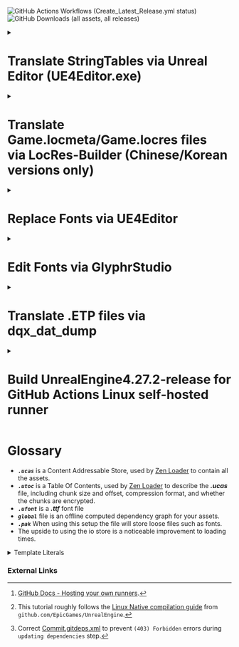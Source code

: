 ![GitHub Actions Workflows (Create_Latest_Release.yml status)](https://github.com/KodywithaK/dqx-offline-localization/actions/workflows/Create_Latest_Release.yml/badge.svg?branch=testing)
![GitHub Downloads (all assets, all releases)](https://img.shields.io/github/downloads/KodywithaK/dqx-offline-localization/total?logo=github&label=Downloads)

<!-- 
> [!NOTE]
> Useful information that users should know, even when skimming content.

> [!TIP]
> Helpful advice for doing things better or more easily.

> [!IMPORTANT]
> Key information users need to know to achieve their goal.

> [!WARNING]
> Urgent info that needs immediate user attention to avoid problems.

> [!CAUTION]
> Advises about risks or negative outcomes of certain actions.
-->

<details><summary><h1>Translate StringTables via Unreal Editor (UE4Editor.exe)</h1></summary>

## 0.Prerequisites
> For Nintendo Switch:
> - [Dragon Quest X Offline from the Nintendo eShop](https://store-jp.nintendo.com/list/software/70010000042357.html)<br>(Title ID `0100E2E0152E4000`)
> - Nadrino's [SimpleModManager](https://github.com/nadrino/SimpleModManager)
>
> For Steam:
> - [DRAGON QUEST X OFFLINE (or Demo) from Steam](https://store.steampowered.com/app/1358750/XOFFLINE/)
- Unreal Editor from [Epic Games' Unreal Engine](https://www.unrealengine.com/en-US/download)<br>(UE4Editor.exe - `4.27.2` used in this tutorial)
<!--
  - FModel.exe from [4sval's github repo](https://github.com/4sval/FModel)
    - DRAGON QUEST X OFFLINE (or Demo)'s AES Key
    - DRAGON QUEST X OFFLINE (or Demo)'s [Mappings.usmap](https://github.com/OutTheShade/Unreal-Mappings-Archive/blob/main/Dragon%20Quest%20X%20Offline/Demo/Mappings.usmap)
-->

## 1.UE4Editor.exe

### Create Project

- Open UE4Editor.exe and create a new project.

- Select Template Category `Blank Project` > Select Template `Blank` > Project Settings `Desktop/Console` & `No Starter Content`.

- Select a location for your project to be stored and its name.<br>e.g., Folder `C:\Downloads\UE_4.27\Projects`<br>Name `Holiday` for Nintendo Switch, `Game` for Steam.

- Once your project loads, go to the `Content Browser` on the bottom and click the `Show or hide the sources panel` button (left of the `Filters▼|Search Content`) to ensure you are working in the correct folders.

> [!IMPORTANT]
> Make sure to double-check your spelling and capitalization, to save you from having to troubleshoot later.

### Create Folder Structure and StringTables

01) In the `Content Browser`:
    - Right-click on the `Content` folder, select `New Folder`, and name it `StringTables`.
    - Right-click on the `StringTables` folder, select `New Folder`, and name it `Game`.
    - Right-click on the `Game` folder, select `New Folder`, and name it `System_Title`.

02) In the `Content > StringTables > Game > System > System_Title` folder:
    - Right-click, `Miscellaneous > String Table` and rename the new file `STT_Title_Boukennosho`.

03) Double-click the new `STT_Title_Boukennosho` file:
    - `Import from CSV`, then select the `STT_Title_Boukennosho.uasset.csv` to autofill the `Key` & `Source String` sections.

> [!NOTE]
> You can either edit the Source Strings in that window OR edit the `.csv` and reimport.

04) Repeat `steps 1-3` with other `StringTables`, as necessary.

05) `Save`, then close out the window.

### Create Data Asset and Packaging Rules

- Click the `Content` folder to be get taken back to the top folder.

- Right-click in the content browser area, select `Miscellaneous > Data Asset > PrimaryAssetLabel`, then double-click into it.

- Chunk ID `30`<br>Cook Rule `Always Cook`<br>Label Assets in My Directory [x], save and exit the window.

> [!NOTE]
> `Save All` for good measure.

### Package pakchunk30-WindowsNoEditor.pak

01) `Edit > Project Settings > Project > Packaging > Packaging`, enter the following settings:
    - Use Pak File [x]<br>Use Io Store [x]<br>Generate Chunks [x]

<!--
  > - Exit to `Content Browser` window, then right-click your `Content` folder, select `Show in Explorer` to open up the file explorer.

  02) File explorer:
  > - Go up 1 level to your `<PROJECT_NAME>` folder, enter `Config`, and make a new text document named `DefaultPakFileRules.ini`.

  03) Inside of `DefaultPakFileRules.ini`, enter the following:

	```ini
	[bExcludeFromPaks_Engine]
	bExcludeFromPaks=true
	bOverrideChunkManifest=true
	+Files=".../Engine/..."
	+Files="...Game.uproject"
	+Files="...Game/*"
	+Files="...Game/Config/..."
	+Files="...Game/Content/Shader*"
	+Files="...Game/Platforms/..."
	+Files=".../*.upluginmanifest"
	```
  > - With that, the packaged project will be slimmed down to only the imported fonts.
-->

02) `File > Package Project > Windows (64-bit)`
> [!NOTE]
> If you get the `Unsupported Platform` pop-up, you can ignore it. 

- Click continue, and choose a folder to package your project into.<br>e.g.,
  `"C:\Program Files (x86)\Steam\steamapps\common\DRAGON QUEST X OFFLINE\Game\Content\Paks\pakchunk30-WindowsNoEditor_<YOUR_MOD_NAME>_<YOUR_MOD_VERSION>_P.pak"`<br>or<br>`"C:\Program Files (x86)\Steam\steamapps\common\DRAGON QUEST X OFFLINE\Game\Content\Paks\pakchunk30-Switch_<YOUR_MOD_NAME>_<YOUR_MOD_VERSION>_P.(pak/ucas/utoc)"`, etc.
  
- Your project will begin packaging, and alert when it's finished.

03) Rename the newly created `pakchunk`**30**`-WindowsNoEditor_<YOUR_MOD_NAME>_<YOUR_MOD_VERSION>_P.(pak/ucas/utoc)` to
> - For Nintendo Switch:<br>`pakchunk0-Switch_<YOUR_MOD_NAME>_<YOUR_MOD_VERSION>_P.(pak/ucas/utoc)"`
>
> - For Steam:<br>`pakchunk0-WindowsNoEditor_<YOUR_MOD_NAME>_<YOUR_MOD_VERSION>_P.(pak/ucas/utoc)"`

## 2.Move new pakchunk0-(Switch|WindowsNoEditor).(pak|ucas|utoc)

> - For Steam:<br>`"C:\Program Files (x86)\Steam\steamapps\common\DRAGON QUEST X OFFLINE\Game\Content\Paks\`pakchunk0-WindowsNoEditor_<YOUR_MOD_NAME>_<YOUR_MOD_VERSION>_P.(pak|ucas|utoc)"<br>or similar, if you have a custom steam library location.
>
> - For Nintendo Switch:<br>`mods/Dragon Quest X Offline/<YOUR_MOD_NAME>_<YOUR_MOD_VERSION>/contents/0100E2E0152E4000/romfs/Holiday/Content/Paks/`pakchunk0-Switch_P.(pak|ucas|utoc)

<!--

## 3.UEcastoc: fix file structure
<!-- ### Autogenerate `.(pak|ucas|utoc)`
```bash
C:\Users\Ryzen3\Desktop\UE_4.27\Engine\Build\BatchFiles>RunUAT.bat \
BuildCookRun \
-project="C:\Users\Ryzen3\Desktop\UE_4.27\!projects\DRAGON QUEST X OFFLINE\20241206\Game\Game.uproject" \
-platform=Win64 \
-cook \
-stage \
-package \
-build \
-iostore \
-pak
```

### UEcastoc: fix file structure
```bash
C:\Users\Ryzen3\Desktop\UE_5.1\Engine\Binaries\Win64>UnrealPak.exe "S:\Steam\steamapps\common\DRAGON QUEST X OFFLINE\Game\Content\Paks\pakchunk0-WindowsNoEditor_BadFileStructure_P.ucas" \
-list
LogPakFile: Display: Using command line for crypto configuration
LogIoStore: Display: Mount point ../../../Game/Content/ # Will NOT load ingame
LogIoStore: Display: "../../../StringTables/Game/System/System_Party/STT_PT_Talk.uasset" <...>
```
to
```bash
C:\Users\Ryzen3\Desktop\UE_5.1\Engine\Binaries\Win64>UnrealPak.exe "S:\Steam\steamapps\common\DRAGON QUEST X OFFLINE\Game\Content\Paks\pakchunk0-WindowsNoEditor_GoodFileStructure_P.ucas" \
-list
LogPakFile: Display: Using command line for crypto configuration
LogIoStore: Display: Mount point ../../../ # Will load ingame
LogIoStore: Display: "../../../StringTables/Game/System/System_Party/STT_PT_Talk.uasset" <...>
```
- UEcastoc

## 4.Start up the game
-->
## 3.Start up the game
- All of your edited `String Tables` will now be loaded ingame.
- Have fun!

<hr>

</details>

<details><summary><h1>Translate Game.locmeta/Game.locres files<br>via LocRes-Builder (Chinese/Korean versions only)</h1></summary>

## 0.Prerequisites
  - [DRAGON QUEST X OFFLINE (or Demo) from Steam](https://store.steampowered.com/app/1358750/XOFFLINE/)
  - FModel.exe from [4sval's github repo](https://github.com/4sval/FModel)
    - DRAGON QUEST X OFFLINE (or Demo)'s AES Key
    - DRAGON QUEST X OFFLINE (or Demo)'s [Mappings.usmap](https://github.com/OutTheShade/Unreal-Mappings-Archive/blob/main/Dragon%20Quest%20X%20Offline/Demo/Mappings.usmap)
> [!NOTE]
> Check the commit history if it is missing
> 
  - LocRes-Builder-v0.1.2 from  [matyalatte's github repo](https://github.com/matyalatte/LocRes-Builder)
  - UnrealPak.exe (4.27.2 used in this tutorial) from [Epic Games' Unreal Engine](https://www.unrealengine.com/en-US/download)

## 1.FModel.exe
  - Download from [4sval's github repo](https://github.com/4sval/FModel), and extract all files.
  - At the `Directory Selector` window:
    - select `ADD UNDETECTED GAME`
    - Name it anything, e.g. DRAGON QUEST X OFFLINE
    - Choose where the game's paks are installed, e.g.:
      - `C:\Program Files (x86)\Steam\steamapps\common\DRAGON QUEST X OFFLINE Demo\Game\Content\Paks`
    - Click the Add Game `+` button, then OK
  - Inside the main window:
    - `Settings` > `General` > `ADVANCED`
      - `Local Mapping File` [x] Enabled
      - `Mapping File Path` Choose where the DRAGON QUEST X OFFLINE Demo `Mappings.usmap` is installed.
    - `Directory` > `AES` > Input the game's `Main Static Key` (AES Key), and click OK

> [!Note]
> The pakchunks that were grayed out can now be opened.

  - Double-click `pakchunk0-WindowsNoEditor.pak` to open archive, from there:
    - Right-click `Game/Content/Localization/Game` and select `Export Folder's Packages Raw Data (.uasset)`

> [!Note]
> Console will log: Successfully exported `Game/Content/Localization/Game`
> 
> Click that highlighted part to open where it was exported for the following step.

## 2.LocRes-Builder-v0.1.2
  - Download from [matyalatte's github repo](https://github.com/matyalatte/LocRes-Builder), and extract all files.
  - Drag and drop `Game.locmeta` onto `convert.bat`
    - A command prompt will open and start saving out to: `./out/Game/*json`, for example:

    ```
    ./out/Game/locmeta.json
    ./out/Game/en.json
    ./out/Game/ja.json
    ./out/Game/ko.json
    ./out/Game/zh-Hans.json
    ./out/Game/zh-Hant.json
    ```

    - Edit the values in the `.json` file for your specified language
  - Drag and drop `locmeta.json` back onto the same `convert.bat` from previous step
    - A command prompt will open and start saving out to:

    ```
    ./out/Game/Game.locmeta
    ./out/Game/en/Game.locres
    ./out/Game/ja/Game.locres
    ./out/Game/ko/Game.locres
    ./out/Game/zh-Hans/Game.locres
    ./out/Game/zh-Hant/Game.locres
    ```

## 3.UnrealPak.exe
  - Make a response file (`responsefile.txt`), edit to include where your new `.locmeta`/`.locres` files were created and where in the `.pak` they need to go, e.g.:
    
    `"<LOCMETA/LOCRES_LOCATION>" "../../../<LOCATION_IN_PAK>"`

> [!IMPORTANT]
> The double-quotes, space, and `../../../` are required for the `.pak` to be created properly.

  ```
  "C:\Downloads\LocRes-Builder-v0.1.2\out\Game\Game.locmeta" "../../../Game/Content/Localization/Game/Game.locmeta"
  "C:\Downloads\LocRes-Builder-v0.1.2\out\Game\en\Game.locres" "../../../Game/Content/Localization/Game/en/Game.locres"
  "C:\Downloads\LocRes-Builder-v0.1.2\out\Game\ja\Game.locres" "../../../Game/Content/Localization/Game/ja/Game.locres"
  "C:\Downloads\LocRes-Builder-v0.1.2\out\Game\ko\Game.locres" "../../../Game/Content/Localization/Game/ko/Game.locres"
  "C:\Downloads\LocRes-Builder-v0.1.2\out\Game\zh-Hans\Game.locres" "../../../Game/Content/Localization/Game/zh-Hans/Game.locres"
  "C:\Downloads\LocRes-Builder-v0.1.2\out\Game\zh-Hant\Game.locres" "../../../Game/Content/Localization/Game/zh-Hant/Game.locres"
  ```

  - Open another command prompt, change to UnrealPak's directory, and input:
    ```
     UnrealPak <PakFilename> -Create=<ResponseFile>
    ```
    For example,
    ```
    UnrealPak "C:\Program Files (x86)\Steam\steamapps\common\DRAGON QUEST X OFFLINE Demo\Game\Content\Paks\pakchunk0-WindowsNoEditor_<YOUR_MOD_NAME>_<YOUR_MOD_VERSION>_P.pak" -Create="C:\Downloads\responsefile.txt"
    ```
> [!IMPORTANT]
> The `_P` is required for the patch `_P.pak` to be work properly.

## 4. Start up the game
  - All of your edited translations from [Step 2](#2.LocRes-Builder-v0.1.2) will now be loaded ingame, as long as you have the corresponding langauge selected.
  - Have fun!

</details>


<details><summary><h1>Replace Fonts via UE4Editor</h1></summary>

## 0.Prerequisites
  - [DRAGON QUEST X OFFLINE (or Demo) from Steam](https://store.steampowered.com/app/1358750/XOFFLINE/)
  - UE4Editor.exe (4.27.2 used in this tutorial) from [Epic Games' Unreal Engine](https://www.unrealengine.com/en-US/download)

## 1.UE4Editor.exe
  - Open UE4Editor.exe and create a new project.
    - Select Template Category `Blank Project` > Select Template `Blank` > Project Settings `Desktop/Console` & `No Starter Content`
      - Select a location for your project to be stored and its name, e.g., Folder `C:\Downloads\UE_4.27\Projects`, Name `Game`
  - Once your project loads, go to the `Content Browser` on the bottom and click the `Show or hide the sources panel` to ensure you are working in the correct folders.
> [!IMPORTANT]
> Make sure to double-check your spelling and capitalization, to save you from having to troubleshoot later.
  - Right-click on the `Content` folder, select `New Folder`, and name it `UI`.
  - Right-click on the `UI` folder, select `New Folder`, and name it `Font`.
    - In the `Content > UI > Font` folder, you can drag and drop your preferred `.ttf` font file into the marked area to begin the font import process.
      - A window will pop-up asking if you would `like to create a new Font asset using the imported Font Face as its default font`; click yes. 
      - 2 files will appear—if you hover over them, they will display `(Font)` & `(Font Face)`—double-click the `(Font)` to set up the fonts you want to show up in game.
      - The `Default Font Family` will be filled in already because of the yes prompt earlier, but you can change it after importing another `(Font Face)` with the dropdown menu next to the font's name, if you prefer.
      - For the `Fallback Font Family`, I would recommend a font for whichever region of the game you are going to be playing on, so that if there is untranslated text, it will fallback to that instead of disappearing from the screen entirely.
      - Click `Add Sub-Font Family` and in the `Cultures:` box you can put the ISO-639 language code (`ja = Japan, ko = Korean, zh-Hans = Simplified Chinese, etc.`) of the region(s) you will be playing. Multiple regions can be joined by using semicolons (`;`, e.g., `ko; zh-Hans; zh-Hant`).
> [!NOTE]
> Later on—once you are playing the game—if the font looks too small, you can increase its size by using the `Scaling Factor:` number, and repackaging everything again, like in the following steps.

  - Exit the `Composite Font` editor window, right-click, and rename your `(Font)` to `IW4D3_Font`.
  - Double-click your `(Font Face)`, and the change its settings:
      - Hinting `None`, Loading Policy `Inline`, Show Advanced > Layout Method `Bounding Box`. Repeat the same step for each imported `(Font Face)`.
      - Exit the `Font Details` window, then `Save All`.
  - Click the `Content` folder to be get taken back to the top folder.
    - Right-click in the content browser area, select `Miscellaneous > Data Asset > PrimaryAssetLabel`, then double-click into it.
      - Chunk ID `30`, Cook Rule `Always Cook`, Label Assets in My Directory [x], save and exit the window.
  - `Edit > Project Settings > Project > Packaging > Packaging`, enter the following settings:
    - Use Pak File [x], Use Io Store [x], Generate Chunks [x]
  - Exit to `Content Browser` window, then right-click your `Content` folder, select `Show in Explorer` to open up the file explorer.
    - Go up 1 level to your `<PROJECT_NAME>` folder, enter `Config`, and make a new text document named `DefaultPakFileRules.ini`.
      - Inside of it, enter the following:

      ```ini
      [bExcludeFromPaks_Engine]
      bExcludeFromPaks=true
      bOverrideChunkManifest=true
      +Files=".../Engine/..."
      +Files="...Game.uproject"
      +Files="...Game/*"
      +Files="...Game/Config/..."
      +Files="...Game/Content/Shader*"
      +Files="...Game/Platforms/..."
      +Files=".../*.upluginmanifest"
      ```
      - With this, the packaged project will be slimmed down to only the imported fonts.

  - Go back to the `Content Browser` window, then click `File > Package Project > Windows (64-bit)`
> [!NOTE]
> If you get the `Unsupported Platform` pop-up, you can ignore it. 
> Click continue, and choose a folder to package your project into, e.g.,
  `"C:\Program Files (x86)\Steam\steamapps\common\DRAGON QUEST X OFFLINE Demo\Game\Content\Paks\pakchunk30-WindowsNoEditor_<YOUR_MOD_NAME>_<YOUR_MOD_VERSION>_P.pak"`
  - Your project will begin packaging, and alert when it's finished.
  - Rename the newly created `pakchunk`**30**`-WindowsNoEditor_<YOUR_MOD_NAME>_<YOUR_MOD_VERSION>_P.(pak/ucas/utoc)` to
  `"C:\Program Files (x86)\Steam\steamapps\common\DRAGON QUEST X OFFLINE Demo\Game\Content\Paks\pakchunk`**0**`-WindowsNoEditor_<YOUR_MOD_NAME>_<YOUR_MOD_VERSION>_P.(pak/ucas/utoc)"`

## 2.Start up the game
  - All of your edited fonts from Step 1 will now be loaded ingame, as long as you have the corresponding langauge selected.
  - Have fun!

</details>

<details><summary><h1>Edit Fonts via GlyphrStudio</h1></summary>

## 0.Prequisites
  - A font of your choice

## 1.GlyphrStudio.com/app/
  - Following the `Replace Fonts via UE4Editor` tutorial, if your fonts don't look correct ingame (too wide/narrow, line gaps cutting off text, etc.):
  - Go to [GlypherStudio](https://www.glyphrstudio.com/app/), and edit it to your liking, e.g.:
  - `Landing page` > `Load` > drag-and-drop your font file, then wait for it to import into the editor.
    - Text too wide/narrow:
      - `Page Overview` > `Page Global Actions` > `Move and resize`
        - `Horizontally scale all glyphs` > `Scale Value` > choose a value (narrower < 1 > wider) > `Scale All Glyphs`
    - Line Gaps cutting off/smashing into other text:
      - `Page Settings` > `Font` > `Font Metrics` > `Other Metrics` > `Line Gap:`
        - choose a value (smaller gaps < current > bigger gaps)
          - [!NOTE] You may have to increase by a `100 Em` at a time, to see any noticeable changes.
    - Finished editing:
      - `File` > `Export OTF File`
        - [!NOTE] With that, your edited font is ready to be put back into UE4Editor

## 2.UE4Editor.exe
  - Follow the steps outlined in the above tutorial, to test out your new font.
  - Have fun!
  
</details>

<details><summary><h1>Translate .ETP files via dqx_dat_dump</h1></summary>

## 0.Prerequisites
- [DRAGON QUEST X OFFLINE (or Demo) from Steam](https://store.steampowered.com/app/1358750/XOFFLINE/)
  - [Dragon Quest X Online - Windows (free) Version](https://hiroba.dqx.jp/sc/public/playguide/wintrial_1/)
  - [Dragon Quest X Offline - Nintendo eShop](https://store-jp.nintendo.com/list/software/70010000042357.html)
    - Title ID `0100E2E0152E4000`
- [Python 3.11](https://www.python.org/downloads/release/python-3110/)
- [dqx-translation-project/dqx_dat_dump](https://github.com/dqx-translation-project/dqx_dat_dump)
- FModel.exe from [4sval's github repo](https://github.com/4sval/FModel)
  - DRAGON QUEST X OFFLINE (or Demo)'s AES Key
  - DRAGON QUEST X OFFLINE (or Demo)'s [Mappings.usmap](https://github.com/OutTheShade/Unreal-Mappings-Archive/blob/main/Dragon%20Quest%20X%20Offline/Demo/Mappings.usmap)
> [!NOTE]
> Check the commit history if it is missing
> 

- UnrealPak.exe (4.27.2 used in this tutorial) from [Epic Games' Unreal Engine](https://www.unrealengine.com/en-US/download)

## 1.FModel.exe
  - Download from [4sval's github repo](https://github.com/4sval/FModel), and extract all files.
  - At the `Directory Selector` window:
    - select `ADD UNDETECTED GAME`
    - Name it anything, e.g. DRAGON QUEST X OFFLINE
    - Choose where the game's paks are installed, e.g.:
      - `C:\Program Files (x86)\Steam\steamapps\common\DRAGON QUEST X OFFLINE Demo\Game\Content\Paks`
    - Click the Add Game `+` button, then OK
  - Inside the main window:
    - `Settings` > `General` > `ADVANCED`
      - `Local Mapping File` [x] Enabled
      - `Mapping File Path` Choose where the DRAGON QUEST X OFFLINE Demo `Mappings.usmap` is installed.
    - `Directory` > `AES` > Input the game's `Main Static Key` (AES Key), and click OK

> [!Note]
> The pakchunks that were grayed out can now be opened.

  - Double-click `pakchunk0-WindowsNoEditor.pak` to open archive, from there:
    - Right-click `Game/Content/NonAssets/ETP` (or `ETP_ko`, `ETP_zh_hans`, etc.) and select `Export Folder's Packages Raw Data (.uasset)`

> [!Note]
> Console will log: Successfully exported `Game/Content/NonAssets/ETP` (or `ETP_ko`, `ETP_zh_hans`, etc.)
> 
> Click that highlighted part to open where it was exported for the following step.

## 2.dqx_dat_dump
  - Install Dragon Quest X Online - Windows (free) Version, if not installed already.
  - Open a command prompt and change directories to where dqx_dat_dump was installed, e.g.,<br>`C:\Downloads\dqx-translation-project\dqx_dat_dump\`, and enter the following:

  ```python
  >> python -m venv venv
  >> .\venv\Scripts\activate
  >> (venv) pip install -r requirements.txt
  ```

  - Leave the command prompt open, start and log into Dragon Quest X Online's main menu, then switch back to the command prompt:

  ```python
  >> (venv) cd .\tools\dump_etps\
  >> (venv) python .\dump_etps.py -u
  ```

> [!NOTE]
> Dumps .ETP's from Dragon Quest X Online to 
> `C:\Downloads\dqx-translation-project\dqx_dat_dump\tools\dump_etps\etps`

> [!IMPORTANT]
> If you receive an error:
> Verify that `GAME_DATA_DIR` in `<Working_Directory>\dqx-translation-project\dqx_dat_dump\tools\`globals.py matches the install location you chose for Dragon Quest X Online, e.g.,
> `"C:/Program Files (x86)/SquareEnix/DRAGON QUEST X/Game/Content/Data"`

 - Leave the command prompt open, copy and paste the contents of the `ETP` (or `ETP_ko`, `ETP_zh_hans`, etc.) folder into the `...\dump_etps\etps`—overwriting existing files—then switch back to the command prompt.

  ```python
  >> (venv) cd ..\packing
  >> (venv) python .\unpack_etp.py -a
  ```

> [!NOTE]
> Unpacks .ETP's from `...\dump_etps\etps` to 
> `C:\Downloads\dqx-translation-project\dqx_dat_dump\tools\packing\json\`

  - Leave the command prompt open, edit the `.json` files in `C:\Downloads\dqx-translation-project\dqx_dat_dump\tools\packing\json\en`, save them to `C:\Downloads\dqx-translation-project\dqx_dat_dump\tools\packing\new_json\en`, then switch back to the command prompt:

  ```python
  >> (venv) cd ..\packing
  >> (venv) python .\pack_etp.py -a
  ```

> [!NOTE]
> Packs .json's from `...\new_json\en` to 
> `C:\Downloads\dqx-translation-project\dqx_dat_dump\tools\packing\new_etps\`

  - You may close out that command prompt.

## 3.UnrealPak.exe 
  - Make a response file (`responsefile.txt`), edit to include where your new `.etp` files were created and where in the `.pak` they need to go, e.g.:
  `"<NEW_ETPS_LOCATION>" "../../../<LOCATION_IN_PAK>"` or

  ```
  "C:\Downloads\dqx-translation-project\dqx_dat_dump\tools\packing\new_etps\*" "../../../Game/Content/NonAssets/ETP/"
  ```

> [!IMPORTANT]
> The double-quotes, space, and `../../../` are required for the `.pak` to be created properly.

  - Open another command prompt, go to the directory where `UnrealPak.exe` is installed, e.g., `"C:\Downloads\UE_4.27\Engine\Binaries\Win64\"`, then input the following:

```cmd
UnrealPak.exe "<DRAGON_QUEST_X_OFFLINE_(or_Demo)_Install_Location>\pakchunk0-WindowsNoEditor_{ModName}_{ModVersion}_P.pak" -Create="<responsefile_location>"
```

or

```cmd
UnrealPak.exe "C:\Program Files (x86)\Steam\steamapps\common\DRAGON QUEST X OFFLINE Demo\Game\Content\Paks\pakchunk30-WindowsNoEditor_<YOUR_MOD_NAME>_<YOUR_MOD_VERSION>_P.pak" -Create="C:\Downloads\dqx-translation-project\dqx_dat_dump\tools\packing\responsefile.txt"
```

## 4.Start up the game
  - All of your edited `.etp`'s from Step 1 will now be loaded ingame, as long as you have the corresponding langauge selected.
  - Have fun!

---

</details>

<details><summary><h1>Build UnrealEngine4.27.2-release for<br>GitHub Actions Linux self-hosted runner</h1></summary>

## 01.Create GitHub Actions Self-Hosted Runner (SHR)
  -  `github.com/{YourUsername}/{YourRepo}` > `Settings` > `Actions` > `Runners` > `New Self-Hosted Runner`
  - select `Linux`, then follow the instructions listed below the buttons.
    - See GitHub's Documentation[^1] for more details.

## 02.Setup Unreal Engine

0. Open a Linux bash under your new created `SHR` user's root directory (`cd ~`), for the following steps:

1.  `git clone --depth 1 -b 4.27.2-release --single-branch https://github.com/EpicGames/UnrealEngine.git`
    -   clones just the latest commit of UnrealEngine 4.27.2
    > [!NOTE] or download `Source Code` (`zip` or `tar.gz`) and `Commit.gitdeps.xml` from EpicGames' [GitHub repo](https://github.com/EpicGames/UnrealEngine/releases/tag/4.27.2-release)
2.  `cd ./UnrealEngine`[^2]

    1.  Replace "`./UnrealEngine/Engine/Build/`[Commit.gitdeps.xml](https://github.com/EpicGames/UnrealEngine/releases/download/4.27.2-release/Commit.gitdeps.xml)"[^3].
        -   fixes `Failed to download '...dependencies...'` error in next step
    2.  `sudo chmod +x` :

        > `./Engine/Build/BatchFiles/Linux/GitDependencies.sh`
        >
        > `./Engine/Binaries/ThirdParty/Mono/Linux/bin/mono`
        >
        > `./Engine/Build/BatchFiles/Linux/Setup.sh`
        >
        >
        > `./Engine/Build/BatchFiles/Linux/SetupToolchain.sh`
        >
        > -   Fixes `permission denied` errors.
    3. `sudo apt-get install xdg-utils`
        - fixes `/bin/bash: xdg-mime: No such file or directory` error.

    4.  `./setup.sh -exclude=Android -exclude=Dingo -exclude=Documentation -exclude=HTML5 -exclude=IOS -exclude=Mac -exclude=MacOS -exclude=MacOSX -exclude=osx -exclude=osx32 -exclude=osx64 -exclude=PS4 -exclude=Samples -exclude=Switch -exclude=Templates -exclude=TVOS -exclude=Win32 -exclude=Win64 -exclude=Windows -exclude=WinRT -exclude=XboxOne`
        > [!IMPORTANT] `DotNET` is required for `./GenerateProjectFiles.sh` step, **DO NOT ADD** `-exclude=DotNET`
        -   excludes unnecessary builds aka less space taken up.
        -   After successful run, `./Binaries/Linux/*` will be created
    <!-- 5.  ???`./setup.sh -exclude=Android -exclude=Dingo -exclude=Documentation -exclude=HTML5 -exclude=IOS -exclude=Mac -exclude=MacOS -exclude=MacOSX -exclude=osx -exclude=osx32 -exclude=osx64 -exclude=PS4 -exclude=Samples -exclude=Switch -exclude=Templates -exclude=ThirdParty -exclude=TVOS -exclude=Win32 -exclude=Win64 -exclude=Windows -exclude=WinRT -exclude=XboxOne` -->
    6.  `./GenerateProjectFiles.sh`
        -   generates makefiles and CMakelists.txt
    7.  `make UnrealPak`
        -   makes `Unrealpak` and its dependencies in ~210s
---

</details>

# Glossary
- ***`.ucas`*** is a Content Addressable Store, used by [Zen Loader](https://docs.unrealengine.com/5.2/en-US/zen-loader-in-unreal-engine/) to contain all the assets.
- ***`.utoc`*** is a Table Of Contents, used by [Zen Loader](https://docs.unrealengine.com/5.2/en-US/zen-loader-in-unreal-engine/) to describe the ***.ucas*** file, including chunk size and offset, compression format, and whether the chunks are encrypted.
- ***`.ufont`*** is a ***.ttf*** font file
- ***`global`*** file is an offline computed dependency graph for your assets.
- ***`.pak`*** When using this setup the file will store loose files such as fonts.
- The upside to using the io store is a noticeable improvement to loading times.

<details><summary>Template Literals</summary>

|Template Literal|Comment(s)|
|:-:|:-|
|`<%03dEV_LUA_NUM_1>`||
|`<%03dEV_LUA_NUM_2>`||
|`<%04nEV_LUA_NUM_1>`||
|`<%dEV_FEE_EXP>`||
|`<%dEV_FEE_FAME>`||
|`<%dEV_FEE_GOLD>`||
|`<%dEV_FEE_ITEM_N>`||
|`<%dEV_FEE_MEDAL>`||
|`<%dEV_FEE_TATUJIN>`||
|`<%dEV_FEE_TOKKUN>`||
|`<%dEV_LUA_NUM_1>`||
|`<%dEV_LUA_NUM_2>`||
|`<%dEV_LUA_NUM_3>`||
|`<%dEV_NUM>`||
|`<%dEV_QUE_N_NUM0>`||
|`<%dEV_QUE_N_NUM1>`||
|`<%dEV_QUE_R_NUM0>`||
|`<%dEV_QUE_R_NUM1>`||
|`<%dEV_QUE_S_NUM0>`||
|`<%dEV_QUE_S_NUM1>`||
|`<%dEV_QUE_T_NUM0>`||
|`<%dEV_QUE_T_NUM1>`||
|`<%dEV_TB_NOW_NUM>`||
|`<%dEV_TB_REM_NUM>`||
|`<%dEV_TB_TGT_NUM>`||
|`<%nEV_ANY_N_NUM0>`||
|`<%nEV_FEE_EXP>`||
|`<%nEV_FEE_ITEM_N>`||
|`<%nEV_FEE_TOKKUN>`||
|`<%nEV_LUA_NUM_1>`||
|`<%nEV_LUA_NUM_2>`||
|`<%nEV_LUA_NUM_3>`||
|`<%nEV_LUA_NUM_4>`||
|`<%nEV_QUE_LIMIT>`||
|`<%nEV_QUE_N_NUM0>`||
|`<%nEV_QUE_N_NUM1>`||
|`<%nEV_QUE_N_NUM2>`||
|`<%nEV_QUE_S_NUM0>`||
|`<%nEV_QUE_S_NUM1>`||
|`<%nEV_QUE_T_NUM0>`||
|`<%nEV_QUE_T_NUM1>`||
|`<%nEV_QUE_T_NUM2>`||
|`<%nEV_QUE_T_NUM3>`||
|`<%nEV_QUE_T_NUM4>`||
|`<%nEV_QUE_T_NUM5>`||
|`<%nEV_QUE_T_NUM6>`||
|`<%nEV_SLOT1>`||
|`<%nEV_SLOT2>`||
|`<%nEV_TB_NOW_NUM>`||
|`<%nEV_TB_TGT_NUM>`||
|`<%nL_GOLD>`||
|`<%nL_GOLD_A>`||
|`<%nM_Num>`||
|`<%nQUESP_LV>`||
|`<%nW_AD>`||
|`<%nW_AM>`||
|`<%nW_BD>`||
|`<%nW_BM>`||
|`<%nW_HOUR>`||
|`<%nW_MIN>`||
|`<%nW_RANK>`||
|`<%nW_SD>`||
|`<%nW_SEC>`||
|`<%nW_SM>`||
|`<%sB_TARGET>`||
|`<%sCAM_MYCLASS>`||
|`<%sCAM_MYKOIBITO>`||
|`<%sC_SENTAKU_TEXT>`||
|`<%sEV_AREA_NAME2>`||
|`<%sEV_AREA_NAME>`||
|`<%sEV_CAT_CATEGORY>`||
|`<%sEV_CAT_COLOR>`||
|`<%sEV_CAT_NAME>`||
|`<%sEV_CAT_SIZE>`||
|`<%sEV_DIRECTION>`||
|`<%sEV_FEE_ACTION>`||
|`<%sEV_FEE_EMOTE>`||
|`<%sEV_FEE_ITEM>`||
|`<%sEV_FEE_ITEM_A>`||
|`<%sEV_FEE_JOB>`||
|`<%sEV_FEE_TATIPOZU>`||
|`<%sEV_FLOWER_NAME>`||
|`<%sEV_ITEM2>`||
|`<%sEV_ITEM3>`||
|`<%sEV_ITEM>`||
|`<%sEV_JUMP_ROOM>`||
|`<%sEV_KESYOU>`||
|`<%sEV_KESYOU_CLR>`||
|`<%sEV_LUA_STRING1>`||
|`<%sEV_LUA_STRING2>`||
|`<%sEV_LUA_STRING3>`||
|`<%sEV_LUA_STRING4>`||
|`<%sEV_LUA_STRING5>`||
|`<%sEV_NPC>`||
|`<%sEV_NUIGURUMI>`||
|`<%sEV_ONSEN>`||
|`<%sEV_PERSONALITY>`||
|`<%sEV_QUEST_NAME>`||
|`<%sEV_QUE_ITEM>`||
|`<%sEV_QUE_NAME0>`||
|`<%sEV_QUE_NAME1>`||
|`<%sEV_QUE_NAME2>`||
|`<%sEV_QUE_NAME3>`||
|`<%sEV_QUE_NAME4>`||
|`<%sEV_QUE_NAME5>`||
|`<%sEV_QUE_NAME6>`||
|`<%sEV_QUE_NAME7>`||
|`<%sEV_QUE_NAME8>`||
|`<%sEV_QUE_NAME9>`||
|`<%sEV_RENTAL_NAME>`||
|`<%sEV_SELECT_MSG1>`||
|`<%sEV_SELECT_MSG2>`||
|`<%sEV_SELECT_MSG3>`||
|`<%sEV_SELECT_MSG4>`||
|`<%sEV_SHUSHIN_T>`||
|`<%sEV_SNPC>`||
|`<%sEV_SYOK_HOSI>`||
|`<%sEV_SYOK_ITEM>`||
|`<%sEV_SYSMSG_NPC>`||
|`<%sEV_TB_AREA_NM>`||
|`<%sEV_TB_CONT_NM>`||
|`<%sEV_TB_MON_NM>`||
|`<%sEV_WIN_BIYOUSI>`||
|`<%sEV_WIN_COLOR>`||
|`<%sL_CAT_TYPE_NAME>`||
|`<%sL_COLOR_A>`||
|`<%sL_COLOR_B>`||
|`<%sL_COLOR_C>`||
|`<%sL_COLOR_D>`||
|`<%sL_ITEM2>`||
|`<%sL_ITEM>`||
|`<%sL_RACE_AFTER>`||
|`<%sL_RECIPE>`||
|`<%sL_TIMEI>`||
|`<%sM_Card>`||
|`<%sM_Reward>`||
|`<%sM_item2>`||
|`<%sM_item>`||
|`<%sQUESP_EQUIPSET>`||
|`<%sQUESP_JOB>`||
|`<%sQUESP_SHIGUSA>`||
|`<%sQUESP_SURA>`||
|`<%sQUESP_SYOGOC>`||
|`<%sQUESP_SYOGOM>`||
|`<%sQUESP_SYOGOW>`||
|`<%sQUESP_SYOKU>`||
|`<%sQUE_IRAISYA>`||
|`<%sW_KOUZA>`||
|`<%sW_MIS>`||
|`<%sW_STAGE>`||
|`<>`||
|`<Center>`||
|`<LEFT>`||
|`<Left>`||
|`<attr>`||
|`<auto_br=5000>`||
|`<auto_bw=1000>`||
|`<auto_bw=3000>`||
|`<auto_bw=5000>`||
|`<autorun>`||
|`<big_shake>`||
|`<br>`||
|`<br_break>`||
|`<break>`||
|`<bw_break>`||
|`<bw_clear>`||
|`<bw_hide>`||
|`<case 1>`||
|`<case 2>`||
|`<case 3>`||
|`<case 4>`||
|`<case 5>`||
|`<case 6>`||
|`<case 7>`||
|`<case 8>`||
|`<case2>`||
|`<case_cancel>`||
|`<case_end>`||
|`<center>`||
|`<char_move_forward>`||
|`<chara_move>`||
|`<client_pcname>`||
|`<close>`||
|`<close_irai>`||
|`<color_white>`||
|`<color_yellow>`||
|`<communication>`||
|`<convenience>`||
|`<cp_end>`||
|`<cp_etc 7>`||
|`<cp_etc 8>`||
|`<cp_set 21>`||
|`<cp_set 39>`||
|`<cp_set 63>`||
|`<cp_set 67>`||
|`<cp_set 68>`||
|`<cp_start>`||
|`<cs_pchero>`||
|`<cs_pchero_race>`||
|`<e_turn_dir_s>`||
|`<e_turn_dir_w>`||
|`<else>`||
|`<emoji FaceButton_Left>`||
|`<emoji FaceButton_Right>`||
|`<emoji Fukidashi_Icon>`||
|`<emoji LeftStick>`||
|`<emoji LeftTrigger>`||
|`<emoji Question_Icon>`||
|`<emoji RightShoulder>`||
|`<emoji RightStick_UpDown>`||
|`<emoji RightTrigger>`||
|`<emoji SpecialRight>`||
|`<end>`||
|`<end_attr>`||
|`<endif>`||
|`<feel_Think_lv1>`||
|`<feel_angry_lv1>`||
|`<feel_angry_lv2>`||
|`<feel_angry_lv3>`||
|`<feel_angry_one>`||
|`<feel_angry_silent>`||
|`<feel_custom>`||
|`<feel_happy_lv1>`||
|`<feel_happy_lv2>`||
|`<feel_happy_lv3>`||
|`<feel_happy_one>`||
|`<feel_no_mt_normal>`||
|`<feel_normal_lv1>`||
|`<feel_normal_lv2>`||
|`<feel_normal_lv3>`||
|`<feel_normal_one>`||
|`<feel_normal_silent>`||
|`<feel_sad_lv1>`||
|`<feel_sad_lv2>`||
|`<feel_sad_lv3>`||
|`<feel_sad_one>`||
|`<feel_sad_silent>`||
|`<feel_think_lv1>`||
|`<feel_think_lv2>`||
|`<feel_think_lv3>`||
|`<feel_think_lv>`||
|`<feel_think_one>`||
|`<feel_think_silent>`||
|`<heart>`||
|`<icon_exc>`||
|`<icon_que>`||
|`<if_hum>`||
|`<if_kazi>`||
|`<if_mokkou>`||
|`<if_npc_man>`||
|`<if_tubo>`||
|`<if_woman>`||
|`<kyodai>`||
|`<kyodai_rel1>`||
|`<kyodai_rel2>`||
|`<kyodai_rel3>`||
|`<left>`||
|`<map>`||
|`<me 116>`||
|`<me 2401>`||
|`<me 57>`||
|`<me 60>`||
|`<me 61>`||
|`<me 64>`||
|`<me 69>`||
|`<me 70>`||
|`<me 71>`||
|`<me 72>`||
|`<me 74>`||
|`<me 78>`||
|`<me_60>`||
|`<me_71>`||
|`<me_nots 58>`||
|`<menu>`||
|`<monster_nakama>`||
|`<mount>`||
|`<name_off>`||
|`<open_irai>`||
|`<pc>`||
|`<pc_hiryu>`||
|`<pc_race>`||
|`<pc_rel1>`||
|`<pc_rel2>`||
|`<pc_syokugyo>`||
|`<pc_syokunin>`||
|`<pipipi_high>`||
|`<pipipi_low>`||
|`<pipipi_mid>`||
|`<pipipi_off>`||
|`<pipipi_on>`||
|`<pipipi_shigh>`||
|`<right>`||
|`<se FQ_136_1 0>`||
|`<se FQ_155_1 0>`||
|`<se FQ_182_1 0>`||
|`<se FQ_182_2 0>`||
|`<se FQ_182_2 1>`||
|`<se FQ_208_1 0>`||
|`<se FQ_208_1 1>`||
|`<se GS_009_1 0>`||
|`<se Joutyu_SE 117>`||
|`<se Joutyu_SE 137>`||
|`<se Joutyu_SE 35>`||
|`<se Joutyu_SE 46>`||
|`<se Joutyu_SE 49>`||
|`<se Joutyu_SE 58>`||
|`<se Joutyu_SE 60>`||
|`<se Joutyu_SE 85>`||
|`<se MQ_013_1 0>`||
|`<se S3_THR5_001 1>`||
|`<se S3_THR6_001 2>`||
|`<se S3_THR6_003 0>`||
|`<se S4_FOR1_001 0>`||
|`<se S4_FOR1_001 1>`||
|`<se System 18>`||
|`<se System 35>`||
|`<se System 7>`||
|`<se battle_cmn 189>`||
|`<se battle_magic 1>`||
|`<se joutyu Level_up>`||
|`<se joutyu sekihi>`||
|`<se map_common 2>`||
|`<se map_common 40 >`||
|`<se map_common 41 >`||
|`<se map_common 48 >`||
|`<se map_common 49 >`||
|`<se map_common map_jamp>`||
|`<se_nots  System 39>`||
|`<se_nots FQ_105_1 0>`||
|`<se_nots FQ_140_1 0>`||
|`<se_nots FQ_140_1 1>`||
|`<se_nots FQ_140_1 2>`||
|`<se_nots Joutyu_SE 10>`||
|`<se_nots Joutyu_SE 121>`||
|`<se_nots Joutyu_SE 131>`||
|`<se_nots Joutyu_SE 24>`||
|`<se_nots Joutyu_SE 38>`||
|`<se_nots Joutyu_SE 40>`||
|`<se_nots Joutyu_SE 42>`||
|`<se_nots Joutyu_SE 47>`||
|`<se_nots Joutyu_SE 57>`||
|`<se_nots Joutyu_SE 82>`||
|`<se_nots Joutyu_SE 83>`||
|`<se_nots Joutyu_SE 9>`||
|`<se_nots KQ_111_1 0>`||
|`<se_nots KQ_111_1 1>`||
|`<se_nots MQ_061_1 0>`||
|`<se_nots S3_DWF5_001 001>`||
|`<se_nots S3_DWF5_001 002>`||
|`<se_nots S3_THR6_001 2>`||
|`<se_nots S4_FOR7_001 0>`||
|`<se_nots S4_FOR8_001 2>`||
|`<se_nots SVC_001 0>`||
|`<se_nots System 18>`||
|`<se_nots System 39>`||
|`<se_nots System 7>`||
|`<se_nots System Guest_joinSE>`||
|`<se_nots System Item>`||
|`<se_nots battle_cmn 7>`||
|`<se_nots battle_magic 10>`||
|`<se_nots ev_FQ_104_1 1>`||
|`<se_nots joutyu SUCCESS>`||
|`<se_nots joutyu bravestone2>`||
|`<se_nots joutyu camera>`||
|`<se_nots joutyu hanko>`||
|`<se_nots joutyu kapoon>`||
|`<se_nots joutyu kusuri>`||
|`<se_nots joutyu map_close>`||
|`<se_nots joutyu mizuganagareru>`||
|`<se_nots joutyu nagarebosi>`||
|`<se_nots joutyu tag_AQ_016_1>`||
|`<se_nots joutyu tag_AQ_016_2>`||
|`<se_nots joutyu tag_AQ_019_1_Special_lunch>`||
|`<se_nots joutyu tag_Door_irS_s_cl>`||
|`<se_nots joutyu tag_Door_wdS_s_op>`||
|`<se_nots joutyu tag_FQ_105_11>`||
|`<se_nots joutyu tag_KQ_139_1_000_kagi_tsukuru>`||
|`<se_nots joutyu tag_MQ_013_10>`||
|`<se_nots joutyu tag_SIN9_YUKYU_OIL>`||
|`<se_nots joutyu tag_da_hit_l>`||
|`<se_nots joutyu tag_ev_FQ_101_1_chick>`||
|`<se_nots joutyu tag_ev_FQ_101_1_wing>`||
|`<se_nots joutyu tag_ev_FQ_104_1_cooking>`||
|`<se_nots joutyu tag_ev_FQ_107_1_gaya>`||
|`<se_nots joutyu tag_ev_FQ_107_1_reiteki>`||
|`<se_nots joutyu tag_kibako>`||
|`<se_nots joutyu tag_map_common_kagi_akeru>`||
|`<se_nots joutyu tag_nots_map_r2020_8>`||
|`<se_nots joutyu tag_warp>`||
|`<se_nots joutyu tag_warp_in>`||
|`<se_nots joutyu tarrot_rare>`||
|`<se_nots map_common 2>`||
|`<se_nots map_common 50>`||
|`<se_nots map_common 83>`||
|`<se_nots map_common 91 >`||
|`<se_nots map_common map_jamp>`||
|`<se_nots map_z4700 11>`||
|`<se_nots system Item>`||
|`<se_nots system medalget>`||
|`<select 1>`||
|`<select 2>`||
|`<select 3>`||
|`<select 6>`||
|`<select 7>`||
|`<select>`||
|`<select_end>`||
|`<select_mem>`||
|`<select_nc 2>`||
|`<select_nc>`||
|`<select_se_off>`||
|`<shake_big>`||
|`<shake_camera 1>`||
|`<shake_camera 28>`||
|`<shake_camera 29>`||
|`<shake_camera 2>`||
|`<shake_camera 30>`||
|`<shake_camera 31>`||
|`<shake_camera 32>`||
|`<shake_camera 33>`||
|`<shake_camera 34>`||
|`<shake_camera 35>`||
|`<shake_camera 37>`||
|`<shake_camera 38>`||
|`<shake_camera 40>`||
|`<shake_camera 41>`||
|`<shake_camera 42>`||
|`<shake_camera 43>`||
|`<shake_small>`||
|`<sort>`||
|`<speed=0>`||
|`<start_lip_sync al01 _normal m00001>`||
|`<start_lip_sync br01 _normal m00001>`||
|`<start_lip_sync c00552 _normal m00001>`||
|`<start_lip_sync nh0001 _normal m00001>`||
|`<stop_lip_animation al01 CLOSE_MOUTH>`||
|`<stop_lip_animation br01 CLOSE_MOUTH>`||
|`<stop_lip_animation c00552 CLOSE_MOUTH>`||
|`<stop_lip_animation nh0001 CLOSE_MOUTH>`||
|`<turn_pc>`||
|`<turn_rot 0.0>`||
|`<turn_rot 2.3>`||
|`<update_quedate>`||
|`<voice 00000_00008130>`||
|`<voice 9727_a>`||
|`<voice 9727_b>`||
|`<wait 4800>`||
|`<wait=1000>`||
|`<wait=3000>`||
|`<wait=50>`||
|`<yesno 2>`||
|`<yesno2>`||
|`<yesno>`||
|`<yesno_nc>`||

</details>

### External Links
> [^1]: [GitHub Docs - Hosting your own runners](https://docs.github.com/en/actions/hosting-your-own-runners).
>
> [^2]: This tutorial roughly follows the [Linux Native compilation guide](https://github.com/EpicGames/UnrealEngine/blob/4.27.2-release/Engine/Build/BatchFiles/Linux/README.md) from `github.com/EpicGames/UnrealEngine`.
>
> [^3]: Correct [Commit.gitdeps.xml](https://github.com/EpicGames/UnrealEngine/releases/download/4.27.2-release/Commit.gitdeps.xml) to prevent `(403) Forbidden` errors during `updating dependencies` step.
